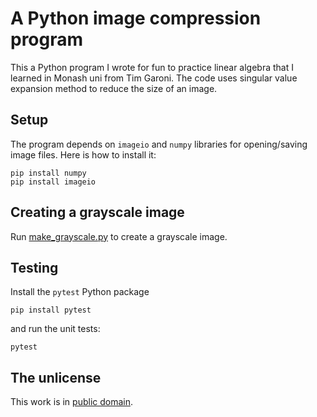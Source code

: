 # A Python image compression program

This a Python program I wrote for fun to practice linear algebra that I learned in Monash uni from Tim Garoni. The code uses singular value expansion method to reduce the size of an image.

## Setup

The program depends on `imageio` and `numpy` libraries for opening/saving image files. Here is how to install it:

```
pip install numpy
pip install imageio
```


## Creating a grayscale image

Run [make_grayscale.py](make_grayscale.py) to create a grayscale image.


## Testing

Install the `pytest` Python package

```
pip install pytest
```

and run the unit tests:

```
pytest
```

## The unlicense

This work is in [public domain](LICENSE).

